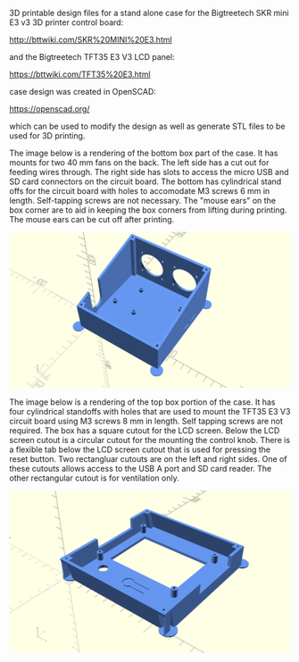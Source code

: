3D printable design files for a stand alone case for the Bigtreetech SKR mini E3 v3 3D printer control board:

http://bttwiki.com/SKR%20MINI%20E3.html

and the Bigtreetech TFT35 E3 V3 LCD panel:

https://bttwiki.com/TFT35%20E3.html

case design was created in OpenSCAD:

https://openscad.org/

which can be used to modify the design as well as generate STL files to be used for 3D printing.

The image below is a rendering of the bottom box part of the case.  It has mounts for two 40 mm fans on the back.  The left side has a cut out for feeding wires through.  The right side has slots to access the micro USB and SD card connectors on the circuit board. The bottom has cylindrical stand offs for the circuit board with holes to accomodate M3 screws 6 mm in length.  Self-tapping screws are not necessary.  The "mouse ears" on the box corner are to aid in keeping the box corners from lifting during printing. The mouse ears can be cut off after printing.

![bottom box](https://github.com/matthew-yates/BTTskrE3v3_case/blob/main/bottom_box/skrMiniE3V3_bottom.png)

The image below is a rendering of the top box portion of the case.  It has four cylindrical standoffs with holes that are used to mount the TFT35 E3 V3 circuit board using M3 screws 8 mm in length.  Self tapping screws are not required.  The box has a square cutout for the LCD screen.  Below the LCD screen cutout is a circular cutout for the mounting the control knob. There is a flexible tab below the LCD screen cutout that is used for pressing the reset button. Two rectangluar cutouts are on the left and right sides.  One of these cutouts allows access to the USB A port and SD card reader.  The other rectangular cutout is for ventilation only.

![top box](https://github.com/matthew-yates/BTTskrE3v3_case/blob/main/top_box/skrMiniE3V3_top.png)
